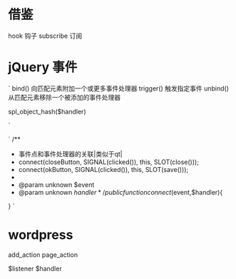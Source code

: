 
# 借鉴

hook 钩子
subscribe 订阅

# jQuery 事件

`
bind()		向匹配元素附加一个或更多事件处理器
trigger()	触发指定事件
unbind()	从匹配元素移除一个被添加的事件处理器

spl_object_hash($handler)

`

`
/**
 * 事件点和事件处理器的关联|类似于qt|
 * connect(closeButton, SIGNAL(clicked()), this, SLOT(close()));
 * connect(okButton, SIGNAL(clicked()), this, SLOT(save()));
 * 
 * @param unknown $event
 * @param unknown $handler
 */
public function connect($event,$handler){
	
}
`

# wordpress

add_action
page_action


$listener
$handler
